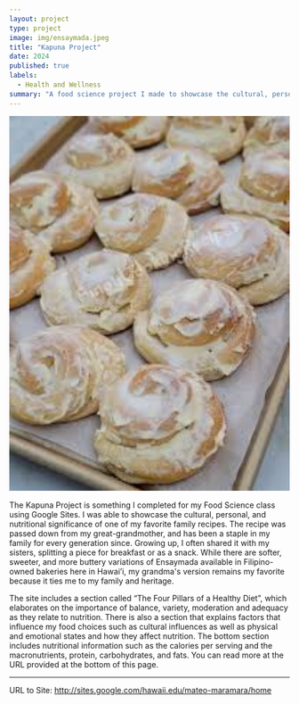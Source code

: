 ```yaml
---
layout: project
type: project
image: img/ensaymada.jpeg
title: "Kapuna Project"
date: 2024
published: true
labels:
  - Health and Wellness
summary: "A food science project I made to showcase the cultural, personal, and nutritional significance of ensaymada"
---
```

<img width="600px" class="rounded float-start pe-4" src="../img/ensaymada.jpeg">

 The Kapuna Project is something I completed for my Food Science class using Google Sites. I was able to showcase the cultural, personal, and nutritional significance of one of my favorite family recipes. The recipe was passed down from my great-grandmother, and has been a staple in my family for every generation since. Growing up, I often shared it with my sisters, splitting a piece for breakfast or as a snack. While there are softer, sweeter, and more buttery variations of Ensaymada available in Filipino-owned bakeries here in Hawai’i, my grandma's version remains my favorite because it ties me to my family and heritage.
 
The site includes a section called “The Four Pillars of a Healthy Diet”, which elaborates on the importance of balance, variety, moderation and adequacy as they relate to nutrition. There is also a section that explains factors that influence my food choices such as cultural influences as well as physical and emotional states and how they affect nutrition. The bottom section includes nutritional information such as the calories per serving and the macronutrients, protein, carbohydrates, and fats. You can read more at the URL provided at the bottom of this page.

---

URL to Site: http://sites.google.com/hawaii.edu/mateo-maramara/home
